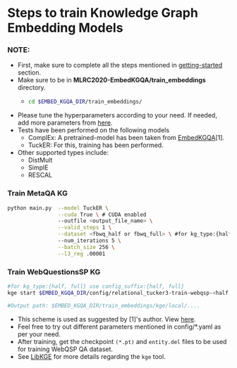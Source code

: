 # Steps to train Knowledge Graph Embedding Models 

### **NOTE:**
- First, make sure to complete all the steps mentioned in [getting-started](https://github.com/jishnujayakumar/MLRC2020-EmbedKGQA#get-started) section.
- Make sure to be in **MLRC2020-EmbedKGQA/train_embeddings** directory.
  - ```bash 
    cd $EMBED_KGQA_DIR/train_embeddings/
    ```
- Please tune the hyperparameters according to your need. If needed, add more parameters from [here](https://github.com/jishnujayakumar/MLRC2020-EmbedKGQA/blob/main/train_embeddings/main.py).
- Tests have been performed on the following models
    - ComplEx: A pretrained-model has been taken from [EmbedKGQA](https://github.com/malllabiisc/EmbedKGQA#metaqa)[1].
    - TuckER: For this, training has been performed.
- Other supported types include: 
    - DistMult
    - SimplE
    - RESCAL  

### Train MetaQA KG

```bash
python main.py  --model TuckER \
                --cuda True \ # CUDA enabled
                --outfile <output_file_name> \
                --valid_steps 1 \
                --dataset <fbwq_half or fbwq_full> \ #for kg_type:{half, full} use dataset:{fbwq_half, fbwq_full}
                --num_iterations 5 \
                --batch_size 256 \
                --l3_reg .00001
```

### Train WebQuestionsSP KG

```bash
#for kg_type:{half, full} use config_suffix:{half, full}
kge start $EMBED_KGQA_DIR/config/relational_tucker3-train-webqsp-<half or full>.yaml --checkpoint rel-tucker3-webqsp-<half or full>.pt

#Output path: $EMBED_KGQA_DIR/train_embeddings/kge/local/....
```

- This scheme is used as suggested by [1]'s author. View [here](https://github.com/malllabiisc/EmbedKGQA#webquestionssp).
- Feel free to try out different parameters mentioned in config/*.yaml as per your need.
- After training, get the checkpoint `(*.pt)` and `entity.del` files to be used for training WebQSP QA dataset. 
- See [LibKGE](https://github.com/uma-pi1/kge) for more details regarding the `kge` tool.

